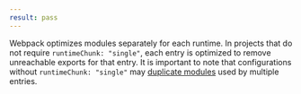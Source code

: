 ```yaml
---
result: pass
---
```


Webpack optimizes modules separately for each runtime. In projects that do not require `runtimeChunk: "single"`, each entry is optimized to remove unreachable exports for that entry. It is important to note that configurations without `runtimeChunk: "single"` may [duplicate modules](https://bundlers.tooling.report/code-splitting/multi-entry/#webpack) used by multiple entries.
